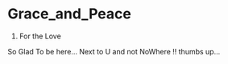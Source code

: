 # Grace_and_Peace
1. For the Love


So Glad To be here...
Next to U and not NoWhere !!
thumbs up...
